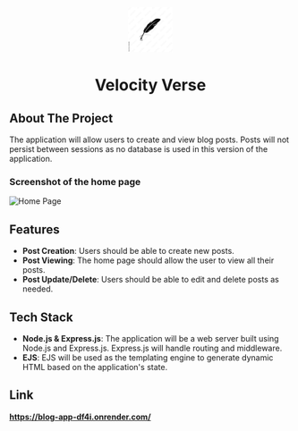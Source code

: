 <!-- PROJECT LOGO -->
<div align="center">
  <a href="https://github.com/SA2804/Blog-App.git">
    <img src="public/images/feather.jpg" alt="Logo" width="80" height="80">
  </a>

  <h1 align="center">Velocity Verse</h1>
</div>

<!-- ABOUT THE PROJECT -->
## About The Project 
The application will allow users to create and view blog posts. Posts will not persist between sessions as no database is used in this version of the application.

### Screenshot of the home page
![Home Page](https://github.com/SA2804/Blog-App/assets/115529716/af827fd6-a369-4b82-a939-9df088c76150)


## Features
* <b>Post Creation</b>: Users should be able to create new posts.
* <b>Post Viewing</b>: The home page should allow the user to view all their posts.
* <b>Post Update/Delete</b>: Users should be able to edit and delete posts as needed.

## Tech Stack
* <b>Node.js & Express.js</b>: The application will be a web server built using Node.js and Express.js. Express.js will handle routing and middleware.
* <b>EJS</b>: EJS will be used as the templating engine to generate dynamic HTML based on the application's state.

## Link
<b>https://blog-app-df4i.onrender.com/</b>
